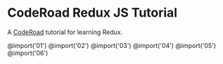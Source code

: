 # CodeRoad Redux JS Tutorial

A [CodeRoad](https://coderoad.github.io) tutorial for learning Redux.

@import('01')
@import('02')
@import('03')
@import('04')
@import('05')
@import('06')
<!-- @import('07') -->
<!-- @import('08') -->
<!-- @import('09') -->
